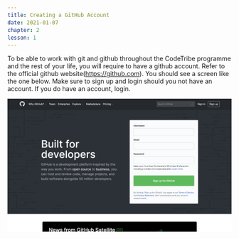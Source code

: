 ```yaml
---
title: Creating a GitHub Account
date: 2021-01-07
chapter: 2
lesson: 1
---
```


To be able to work with git and github throughout the CodeTribe programme and the rest of your life, you will require to have a github account. Refer to the official github website(https://github.com). You should see a screen like the one below. Make sure to sign up and login should you not have an account. If you do have an account, login.

![GitHub Account](images\github-page.png)

